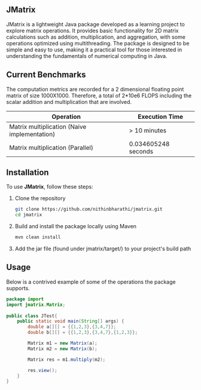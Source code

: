 ## JMatrix

JMatrix is a lightweight Java package developed as a learning project to explore matrix operations. It provides basic functionality for 2D matrix calculations such as addition, multiplication, and aggregation, with some operations optimized using multithreading. The package is designed to be simple and easy to use, making it a practical tool for those interested in understanding the fundamentals of numerical computing in Java.

## Current Benchmarks

The computation metrics are recorded for a 2 dimensional floating point matrix of size 1000X1000. Therefore, a total of 2*10e6 FLOPS including the scalar addition and multiplication that are involved.

|			Operation			   |	Execution Time	|	
|----------------------------------|--------------------------------|
| Matrix multiplication (Naive implementation)   |			> 10 minutes 	    |
| Matrix multiplication (Parallel) |  			0.034605248 	seconds    | 

## Installation

To use **JMatrix**, follow these steps:

1. Clone the repository  
   ```bash
   git clone https://github.com/nithinbharathi/jmatrix.git
   cd jmatrix
2. Build and install the package locally using Maven
	```bash
	mvn clean install
3. Add the jar file (found under jmatrix/target/) to your project's build path


## Usage

Below is a contrived example of some of the operations the package supports.

```Java
package import
import jmatrix.Matrix;
	
public class JTest{
	public static void main(String[] args) {
		double a[][] = {{1,2,3},{3,4,7}};
		double b[][] = {{1,2,3},{3,4,7},{1,2,3}};

		Matrix m1 = new Matrix(a);
		Matrix m2 = new Matrix(b);

		Matrix res = m1.multiply(m2);

		res.view();
	}
}
```
